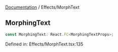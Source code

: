 [Documentation](../modules.md) / Effects/MorphText

## MorphingText

```ts
const MorphingText: React.FC<MorphingTextProps>;
```

Defined in: Effects/MorphText.tsx:135
